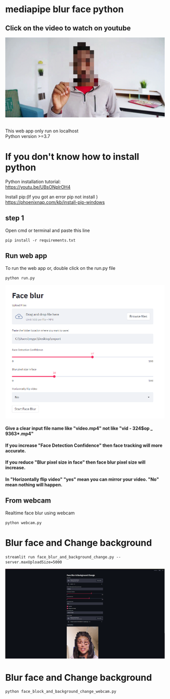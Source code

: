 # mediapipe blur face python

## Click on the video to watch on youtube
 [![Watch the video](https://github.com/android-iceland/mediapipe-blur-face-python/blob/main/demo/demo.gif)](https://youtu.be/SssGcxpKZTg)

<br>
This web app only run on localhost <br>
Python version >=3.7 <br>


# If you don't know how to install python
Python installation tutorial:<br>
https://youtu.be/UBsONplrOH4  <br>
 
Install pip:(If you got an error pip not install )  <br>
https://phoenixnap.com/kb/install-pip-windows  <br>


## step 1
Open cmd or terminal and paste this line
```
pip install -r requirements.txt
```
## Run web app
To run the web app  or, double click on the run.py file

```
python run.py
```

![Demo](https://github.com/android-iceland/mediapipe-blur-face-python/blob/main/demo/webapp.PNG)
#### Give a clear input file name like "video.mp4" not like "vid - 324$op _ 9363*.mp4"
#### If you increase "Face Detection Confidence" then face tracking will more accurate. <br>
#### If you reduce "Blur pixel size in face" then face blur pixel size will increase. <br>
#### In "Horizontally flip video" "yes" mean you can mirror your video. "No" mean nothing will happen.


## From webcam
Realtime face blur using webcam
```
python webcam.py
```


# Blur face and Change background
```
streamlit run face_blur_and_background_change.py --server.maxUploadSize=5000
```
![Demo](https://github.com/android-iceland/mediapipe-blur-face-python/blob/main/demo/test.png)

# Blur face and Change background
```
python face_block_and_background_change_webcam.py
```
